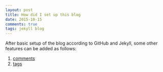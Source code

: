 ```yaml
---
layout: post
title: How did I set up this blog
date: 2015-10-15
comments: true
tags: jekyll blog
---
```


After basic setup of the blog according to GitHub and Jekyll, some other features can be added as follows:

1. [comments](http://www.perfectlyrandom.org/2014/06/29/adding-disqus-to-your-jekyll-powered-github-pages/)
2. [tags](http://christianspecht.de/2014/10/25/separate-pages-per-tag-category-with-jekyll-without-plugins/)